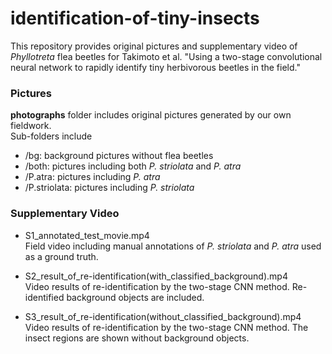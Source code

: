 # identification-of-tiny-insects

This repository provides original pictures and supplementary video of *Phyllotreta* flea beetles for Takimoto et al. "Using a two-stage convolutional neural network to rapidly identify tiny herbivorous beetles in the field."

### Pictures
  
**photographs** folder includes original pictures generated by our own fieldwork.  
Sub-folders include  
-  /bg: background pictures without flea beetles    
-  /both: pictures including both *P. striolata* and *P. atra*  
-  /P.atra: pictures including *P. atra*  
-  /P.striolata: pictures including *P. striolata*    
  
  
### Supplementary Video  
  
- S1_annotated_test_movie.mp4  
Field video including manual annotations of *P. striolata* and *P. atra* used as a ground truth.
  
- S2_result_of_re-identification(with_classified_background).mp4  
Video results of re-identification by the two-stage CNN method. Re-identified background objects are included.
  
- S3_result_of_re-identification(without_classified_background).mp4  
Video results of re-identification by the two-stage CNN method. The insect regions are shown without background objects.

